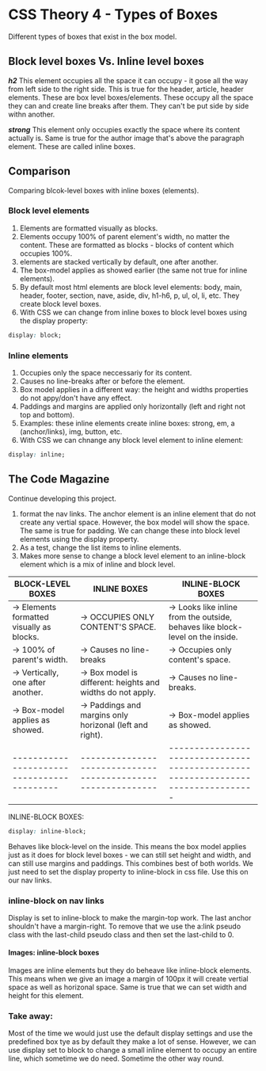 # CSS Theory 4 - Types of Boxes

Different types of boxes that exist in the box model.

## Block level boxes Vs. Inline level boxes

**_h2_**
This element occupies all the space it can occupy - it gose all the way from left side to the right side. This is true for the header, article, header elements. These are box level boxes/elements. These occupy all the space they can and create line breaks after them. They can't be put side by side withn another.

**_strong_**
This element only occupies exactly the space where its content actually is. Same is true for the author image that's above the paragraph element. These are called inline boxes.

## Comparison

Comparing blcok-level boxes with inline boxes (elements).

### Block level elements

1. Elements are formatted visually as blocks.
2. Elements occupy 100% of parent element's width, no matter the content.
   These are formatted as blocks - blocks of content which occupies 100%.
3. elements are stacked vertically by default, one after another.
4. The box-model applies as showed earlier (the same not true for inline elements).
5. By default most html elements are block level elements: body, main, header, footer, section, nave, aside, div, h1-h6, p, ul, ol, li, etc. They create block level boxes.
6. With CSS we can change from inline boxes to block level boxes using the display property:

```css
display: block;
```

### Inline elements

1. Occupies only the space neccessariy for its content.
2. Causes no line-breaks after or before the element.
3. Box model applies in a different way: the height and widths properties do not appy/don't have any effect.
4. Paddings and margins are applied only horizontally (left and right not top and bottom).
5. Examples: these inline elements create inline boxes: strong, em, a (anchor/links), img, button, etc.
6. With CSS we can chnange any block level element to inline element:

```css
display: inline;
```

## The Code Magazine

Continue developing this project.

1. format the nav links.
   The anchor element is an inline element that do not create any vertial space. However, the box model will show the space. The same is true for padding. We can change these into block level elements using the display property.
2. As a test, change the list items to inline elements.
3. Makes more sense to change a block level element to an inline-block element which is a mix of inline and block level.

| BLOCK-LEVEL BOXES                          | INLINE BOXES                                                 | INLINE-BLOCK BOXES                                                                |
| ------------------------------------------ | ------------------------------------------------------------ | --------------------------------------------------------------------------------- |
| -> Elements formatted visually as blocks.  | -> OCCUPIES ONLY CONTENT'S SPACE.                            | -> Looks like inline from the outside, behaves like block-level on the inside.    |
| -> 100% of parent's width.                 | -> Causes no line-breaks                                     | -> Occupies only content's space.                                                 |
| -> Vertically, one after another.          | -> Box model is different: heights and widths do not apply.  | -> Causes no line-breaks.                                                         |
| -> Box-model applies as showed.            | -> Paddings and margins only horizonal (left and right).     | -> Box-model applies as showed.                                                   |
| ------------------------------------------ | ------------------------------------------------------------ | --------------------------------------------------------------------------------- |

INLINE-BLOCK BOXES:

```css
display: inline-block;
```

Behaves like block-level on the inside. This means the box model applies just as it does for block level boxes - we can still set height and width, and can still use margins and paddings. This combines best of both worlds. We just need to set the display property to inline-block in css file. Use this on our nav links.

### inline-block on nav links

Display is set to inline-block to make the margin-top work.
The last anchor shouldn't have a margin-right. To remove that we use the a:link pseudo class with the last-child pseudo class and then set the last-child to 0.

#### Images: inline-block boxes

Images are inline elements but they do beheave like inline-block elements. This means when we give an image a margin of 100px it will create vertial space as well as horizonal space. Same is true that we can set width and height for this element.

### Take away:

Most of the time we would just use the default display settings and use the predefined box tye as by default they make a lot of sense. However, we can use display set to block to change a small inline element to occupy an entire line, which sometime we do need. Sometime the other way round.

